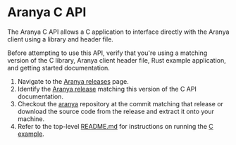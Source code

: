 # Aranya C API

The Aranya C API allows a C application to interface directly with the
Aranya client using a library and header file.

Before attempting to use this API, verify that you're using a matching version of the C library, Aranya client header file, Rust example application, and getting started documentation.

1. Navigate to the [Aranya releases](https://github.com/aranya-project/aranya/releases) page.
2. Identify the [Aranya release](https://github.com/aranya-project/aranya/releases) matching this version of the C API documentation.
3. Checkout the [aranya](https://github.com/aranya-project/aranya/tree/main) repository at the commit matching that release or download the source code from the release and extract it onto your machine.
4. Refer to the top-level [README.md](https://github.com/aranya-project/aranya/blob/main/README.md) for instructions on running the [C example](https://github.com/aranya-project/aranya/blob/main/examples/c/README.md).
